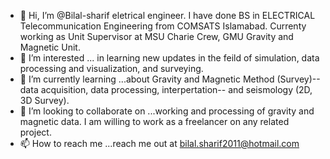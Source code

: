 - 👋 Hi, I’m @Bilal-sharif eletrical engineer. I have done BS in ELECTRICAL Telecommunication Engineering from COMSATS Islamabad. Currenty working as Unit Supervisor at MSU Charie Crew, GMU Gravity and Magnetic Unit.   
- 👀 I’m interested ... in learning new updates in the feild of simulation, data processing and visualization, and surveying.
- 🌱 I’m currently learning ...about Gravity and Magnetic Method (Survey)--data acquisition, data processing, interpertation-- and seismology (2D, 3D Survey). 
- 💞️ I’m looking to collaborate on ...working and processing of gravity and magnetic data. I am willing to work as a freelancer on any related project.       
- 📫 How to reach me ...reach me out at bilal.sharif2011@hotmail.com 

<!---
Bilal-sharif/Bilal-sharif is a ✨ special ✨ repository because its `README.md` (this file) appears on your GitHub profile.
You can click the Preview link to take a look at your changes.
--->
